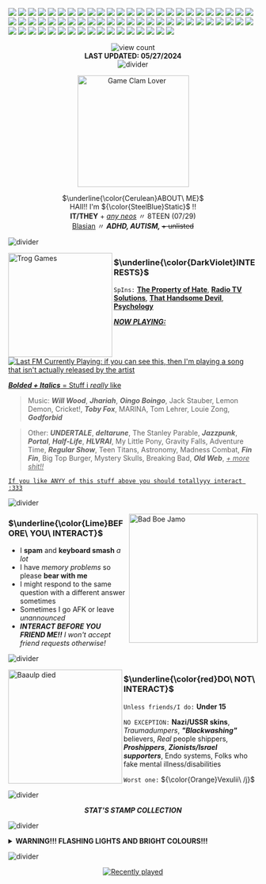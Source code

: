 <!--- ![](https://komarev.com/ghpvc/?username=statice&color=657cc2&style=plastic&label=View+Count+:3) == 
[![spotify-github-profile](https://spotify-github-profile.vercel.app/api/view?uid=6tbj2uxr45rlt0zg2vcn4lwd6&cover_image=true&theme=novatorem&show_offline=true&background_color=657cc2&interchange=false&bar_color=ffffff&bar_color_cover=false)](https://spotify-github-profile.vercel.app/api/view?uid=6tbj2uxr45rlt0zg2vcn4lwd6&redirect=true)-->
<!---sorry to anyone trying to take inspo from this, it's formatted horribly >_< i knew next to shit about html when i was making this-->

![](https://drive.google.com/uc?id=)
![](https://drive.google.com/uc?id=)
![](https://drive.google.com/uc?id=)
![](https://drive.google.com/uc?id=)
![](https://drive.google.com/uc?id=)
![](https://drive.google.com/uc?id=)
![](https://drive.google.com/uc?id=)
![](https://drive.google.com/uc?id=)
![](https://drive.google.com/uc?id=)
![](https://drive.google.com/uc?id=)
![](https://drive.google.com/uc?id=)
![](https://drive.google.com/uc?id=)
![](https://drive.google.com/uc?id=)
![](https://drive.google.com/uc?id=)
![](https://drive.google.com/uc?id=)
![](https://drive.google.com/uc?id=)
![](https://drive.google.com/uc?id=)
![](https://drive.google.com/uc?id=)
![](https://drive.google.com/uc?id=)
![](https://drive.google.com/uc?id=)
![](https://drive.google.com/uc?id=)
![](https://drive.google.com/uc?id=)
![](https://drive.google.com/uc?id=)
![](https://drive.google.com/uc?id=)
![](https://drive.google.com/uc?id=)
![](https://drive.google.com/uc?id=)
![](https://drive.google.com/uc?id=)
![](https://drive.google.com/uc?id=)
![](https://drive.google.com/uc?id=)
![](https://drive.google.com/uc?id=)
![](https://drive.google.com/uc?id=)
![](https://drive.google.com/uc?id=)
![](https://drive.google.com/uc?id=)
![](https://drive.google.com/uc?id=)
![](https://drive.google.com/uc?id=)
![](https://drive.google.com/uc?id=)
![](https://drive.google.com/uc?id=)
![](https://drive.google.com/uc?id=)
![](https://drive.google.com/uc?id=)
![](https://drive.google.com/uc?id=)
![](https://drive.google.com/uc?id=)
![](https://drive.google.com/uc?id=)
![](https://drive.google.com/uc?id=)
![](https://drive.google.com/uc?id=)
![](https://drive.google.com/uc?id=)
![](https://drive.google.com/uc?id=)
![](https://drive.google.com/uc?id=)
![](https://drive.google.com/uc?id=)
![](https://drive.google.com/uc?id=)
![](https://drive.google.com/uc?id=)
![](https://drive.google.com/uc?id=)
![](https://drive.google.com/uc?id=)
![](https://drive.google.com/uc?id=)
![](https://drive.google.com/uc?id=)
![](https://drive.google.com/uc?id=)
![](https://drive.google.com/uc?id=)
![](https://drive.google.com/uc?id=)
![](https://drive.google.com/uc?id=)
![](https://drive.google.com/uc?id=)
![](https://drive.google.com/uc?id=)
![](https://drive.google.com/uc?id=)
![](https://drive.google.com/uc?id=)
![](https://drive.google.com/uc?id=)
![](https://drive.google.com/uc?id=)
![](https://drive.google.com/uc?id=)
![](https://drive.google.com/uc?id=)
![](https://drive.google.com/uc?id=)

<p align="center">
  <img src="https://komarev.com/ghpvc/?username=stat-ice&amp;color=657cc2&amp;style=plastic&amp;label=View+Count+:3" alt="view count"><br><b>LAST UPDATED: 05/27/2024</b><br><img src="https://drive.google.com/uc?id=1UrIJ6lMT6qlFvfTguS-dTaQXHGpzPafX" alt="divider">
</p>

<div align="center">
  <img src="https://drive.google.com/uc?id=1twztJNw7EI_2lV6N4UZamblt1GEoviAv" alt="Game Clam Lover" height=225px>
</div>

<p align="center">
  $\underline{\color{Cerulean}ABOUT\ ME}$<br>HAII!! I'm ${\color{SteelBlue}Static}$ !!<br><b>IT/THEY</b> + <em><ins>any neos</ins></em> 〃 8TEEN (07/29)<br><ins>Blasian</ins> 〃 <b><em>ADHD, AUTISM, </em></b><s>+ unlisted</s>
</p>

![divider](https://drive.google.com/uc?id=17VSkgz022vyQs_dWyKKP-G4o6fncc1rY)

<div>
  <img align="left" src="https://drive.google.com/uc?id=1lFZ5kvIshr11cRQSaYZwdurPpsJBBO6q" alt="Trog Games" height=210px>
</div>

### $\underline{\color{DarkViolet}INTERESTS}$

`SpIns:`  [**The Property of Hate**](https://jolleycomics.com/TPoH/The_Hook/1), [**Radio TV Solutions**](https://www.twitch.tv/team/wrtv), [**That Handsome Devil**](https://open.spotify.com/artist/3MIk8tAIzBQ5iZWmlVLCCT), <ins>**Psychology**</ins>

<ins>**_NOW PLAYING:_**</ins>
<div>
  <a href="https://www.last.fm/user/lectricstat"><img src="https://lfm.tkkr.dev/nowplaying?username=lectricstat&dynamic=true&size=95" alt="Last FM Currently Playing: if you can see this, then I'm playing a song that isn't actually released by the artist"></a>
</div>

<ins>**_Bolded + Italics_** = Stuff i *really* like</ins>

> Music: **_Will Wood_**, **_Jhariah_**, **_Oingo Boingo_**, Jack Stauber, Lemon Demon, Cricket!, **_Toby Fox_**, MARINA, Tom Lehrer, Louie Zong, **_Godforbid_**

> Other: **_UNDERTALE_**, **_deltarune_**, The Stanley Parable, **_Jazzpunk_**, **_Portal_**, **_Half-Life_**, **_HLVRAI_**, My Little Pony, Gravity Falls, Adventure Time, **_Regular Show_**, Teen Titans, Astronomy, Madness Combat, **_Fin Fin_**, Big Top Burger, Mystery Skulls, Breaking Bad, **_Old Web_**, <ins>*+ more shit!!*</ins> 

<ins> `If you like ANYY of this stuff above you should totallyyy interact :333` </ins>



![divider](https://drive.google.com/uc?id=17VSkgz022vyQs_dWyKKP-G4o6fncc1rY)

<div>
  <img align="right" src="https://drive.google.com/uc?id=1BhSojW9ZhCoU1cegVnr_4vZT0LDeMG2q" alt="Bad Boe Jamo" height=260px>
</div>

### $\underline{\color{Lime}BEFORE\ YOU\ INTERACT}$

- I **spam** and **keyboard smash** _a lot_
- I have _memory problems_ so please **bear with me**
- I might respond to the same question with a different answer sometimes
- Sometimes I go AFK or leave _unannounced_
- ***INTERACT BEFORE YOU FRIEND ME!!*** *I won't accept friend requests otherwise!*
 
![divider](https://drive.google.com/uc?id=17VSkgz022vyQs_dWyKKP-G4o6fncc1rY)

<div>
  <img align="left" src="https://drive.google.com/uc?id=1-M_k_KD858ArE9nxw4UgHdWkRpJsZ6EZ" alt="Baaulp died" height=230px>
</div>

### $\underline{\color{red}DO\ NOT\ INTERACT}$

`Unless friends/I do:` **Under 15**

`NO EXCEPTION:` **Nazi/USSR skins**, _Traumadumpers_, **_"Blackwashing"_** believers, _Real_ people shippers, **_Proshippers_**, **_Zionists/Israel supporters_**, Endo systems, Folks who fake mental illness/disabilities

`Worst one:` ${\color{Orange}Vexulii\ /j}$

![divider](https://drive.google.com/uc?id=1UrIJ6lMT6qlFvfTguS-dTaQXHGpzPafX)

<p align="center">
  <em><b>STAT'S STAMP COLLECTION</b></em>
</p>

![divider](https://drive.google.com/uc?id=17VSkgz022vyQs_dWyKKP-G4o6fncc1rY)

<details>
<summary><b>WARNING!!! FLASHING LIGHTS AND BRIGHT COLOURS!!!</b></summary>
<br>
re-adding my stamps... i have over 300 in my drive.......

> `hey look at these stamps i made (f2u)`

![Baaulp nation](https://drive.google.com/uc?id=1iSWyDQo_O2Uqk6uQIvv701E1AVUqb0_P)
![Bibi](https://drive.google.com/uc?id=1dQdzyoP8nquwdmOr8isxHxdMH8uavKPi)
![Big warp](https://drive.google.com/uc?id=1yOpXQW9leHd_E0xZQAxt8cR7U2YyS2Rl)
![Clone High intro](https://drive.google.com/uc?id=1xEoQU0UbhVW6rY7v3gFX_cjArlhRZ7j4)
![Click](https://drive.google.com/uc?id=1dvGv4HJdglrLWQfi3Bc_ysjIiHITiOld)
![Walter White Phone](https://drive.google.com/uc?id=1FQWviq7WblzjEP9J-TBCQ2a63VK3Y7d_)
![Is a restaurant](https://drive.google.com/uc?id=1P8tCowHdwMEli0azz7_ty5rDQIFQf-RZ)
![Is NOT a restaurant](https://drive.google.com/uc?id=1bF_MWg_IGTsm2IVWjOZTDEPXDiaszicR)
![Joshua](https://drive.google.com/uc?id=1lk2M2sjqMfZYNTI6COZnwHEodPbZZ2dQ)
![Mira fish](https://drive.google.com/uc?id=1CTTB8gBEP-MHmYybtPJxOymjfxQjqT5U)
![Orbulus Raymond](https://drive.google.com/uc?id=1PrQxbNEApR59pcmJ6J2Z5KStRRgq8Wud)
![BRBA poster](https://drive.google.com/uc?id=1Xx07BBgG_7U4Frjk7h-QgNHA_T3XkEYy)
![Socpens Superhell](https://drive.google.com/uc?id=19Aa6ZDaguzWrmBiFdW9ovQ7lIGkZhnTd)
![RGB Suits](https://drive.google.com/uc?id=1w5txDNSavnymiXi_meqFHQ8t_fpuYDWK)
![Pewpew](https://drive.google.com/uc?id=1oRCVfStxYwINi-uF0Qkfj1fQFHKI3dWf)
![Ruin my store](https://drive.google.com/uc?id=1DAPI7FCv6hmHTbaGSuGJ-pt2MqPMtXod)
![Ruin my life](https://drive.google.com/uc?id=1Lqkw3jzgkOYA05zCP-tzNb-O8Ezh9131)
![Periwinkle Poppy Fan](https://drive.google.com/uc?id=1maJnzCPMQPmjMWAbHLTtIcxzhrXpwGh2)
![THGTH](https://drive.google.com/uc?id=1_AUIWbQKjOYIEAR6M8h-E5RuxfzlRWfQ)
![YPAS](https://drive.google.com/uc?id=1SdgPStlGzAJGEqwwpDrgducoOCc8UYE-)
![THD](https://drive.google.com/uc?id=1yxwxBx07PGvOd_SeIsBhguwH3ycrjea5)

> `ok now look at stamps i didn't make`

![009 sound system](https://drive.google.com/uc?id=1YFcGwuuVeoCh66eG4wK3EC4U2OFkf9NE)
![2016 dead](https://drive.google.com/uc?id=13f07JNOelAZlrtjI8_ccP0bIkN25pFI7)
![3ds logo](https://drive.google.com/uc?id=1JgirdL90vClS9JiarvuQP4EpO7enzIdy)
![3ds owner](https://drive.google.com/uc?id=1gjD1Cdra7hN4Akp-0l84GoayonHD21AH)
![ace](https://drive.google.com/uc?id=15FFGUI2xNGeLB3iYg9BAYXzmgrOQaRpO)
![adhd](https://drive.google.com/uc?id=1kqRF7_dh3bq-lg49YQqwKBW_CV1mXHYO)
![agender](https://drive.google.com/uc?id=1UZsga6Dzju-RDqe-MA7EgYdn9KN74yEc)
![alphys](https://drive.google.com/uc?id=1sC368ZEXz7fwtD9QQZtH1bGSJ64xm627)
![animal crossing](https://drive.google.com/uc?id=1ot1LTQB66sRUCMXSUwb34UzwG3qXXEJY)
![annoying dog](https://drive.google.com/uc?id=1jv8LcdMydQAtX2T4eSG-hsOYmgN__Abw)
![ad lethal weapon](https://drive.google.com/uc?id=1Dz1EZiqRQYjscoVP3JSx0nUABefzh_59)
![ant](https://drive.google.com/uc?id=1qJYp1RPCqdv077XeyOKV3WQWVH4i3uq4)
![ani ai](https://drive.google.com/uc?id=11zhrwf19-t7uh22KLoDm827zenyL84GD)
![anti hit](https://drive.google.com/uc?id=1QCXvQ7mh3pJCMZ7a6NsBPQ9ByD1qWf-R)
![aperture](https://drive.google.com/uc?id=1nIgbujR1_cKhtBUVBCcb8pmWz4bQ7Swk)
![apple lover](https://drive.google.com/uc?id=199n89Aql0syQupBG64FGK6daUNx1hBeR)
![aroace](https://drive.google.com/uc?id=1Nyj14DXVQZpYrVqDPJVhZCoy2dv8cC9V)
![artist](https://drive.google.com/uc?id=1jQM4sYb7LMu8afitAzeR-eTkUFpZHRFS)
![asd](https://drive.google.com/uc?id=1PqYqozsbjj7GptVYxIUl4VVlI6CKcxws)
![atari](https://drive.google.com/uc?id=1G9Q15Vw9Ywk_uoJeY3HS23p4alDNOgS9)
![at intro](https://drive.google.com/uc?id=1i2zjztB1y1RiylKxxGi6NWFaAKV876mB)
![avgn gun](https://drive.google.com/uc?id=1qsWhaMym7FN0qO-nAg_3jJEQ8bHv8YmS)
![bad apple](https://drive.google.com/uc?id=1Kzu6045ShK82Rs_kfwgFmH6SIJoAiEu6)
![batty](https://drive.google.com/uc?id=1MpkihmCPAptsEWzZeTvIJCoJadOEOHLK)
![bejeweled](https://drive.google.com/uc?id=1mae54ohNpWckWRVUC0OhkRWqAps2CHk3)
![belongs in the trash](https://drive.google.com/uc?id=14a_MncmHjFj0FPxbo7VrBBDEOtF_Pap3)
![bill statue](https://drive.google.com/uc?id=1Sk1cZDQMDtpnZydP5UD5uYvxqTw91YXn)
![blasian](https://drive.google.com/uc?id=1zKE6Dj8ozvcrdnoWf5h8lilEaX68Bj6j)
![block creeps](https://drive.google.com/uc?id=1_DsEE1hjGZCtsgNK1qxtnzEheegZ2FjQ)
![bon](https://drive.google.com/uc?id=1dvynD8jvijxKt7KrsjFyN2p8Pez9Uc3J)
![book of life mwah](https://drive.google.com/uc?id=1H9zOwgM1wjlub0B9foN0FeMfg1OKamJR)
![botw](https://drive.google.com/uc?id=12HajQHA0pfxIvnB4Hf_NKeBAoknymeV0)
![bubble buddy slurp](https://drive.google.com/uc?id=1F79HrL1Hd9E1vQyRegeynXLIbQdG5dDD)
![burn lemons](https://drive.google.com/uc?id=1_pXZSYUyRR6THxkt9tcxMVJblaiFLgX6)
![burst nurst](https://drive.google.com/uc?id=10QNVOBcDxuZShN5jtP2g9UyekU6gj_-w)
![C:\_](https://drive.google.com/uc?id=1cq5LxH0uE4fOMpc3I1ZcusJwOsrUqc0v)
![cake lie](https://drive.google.com/uc?id=1aNyVWVynlAn_fTbE6tWzAae5SmmwHZpi)
![campbells](https://drive.google.com/uc?id=1vyhWciRJGzz8_iAMQvifRhsgnh-kaUMS)
![cant focus](https://drive.google.com/uc?id=1TK03wRiWMms9Pem6exT276N1XCTBX45W)
![cant whistle](https://drive.google.com/uc?id=1_voMbe577Ne7r7VVah4hsY2lHhn7m9Ko)
![csa survivor](https://drive.google.com/uc?id=1g35bns3spR4H7sENIa5P1BsvE1xamSoC)
![cat](https://drive.google.com/uc?id=105YU1WZuS65KXha_uGWlj_vqp4vvHLFn)
![cesare](https://drive.google.com/uc?id=1gdQGjOa9ctZQaHw5m9TP3LQuGaHS1mko)
![challenge failed](https://drive.google.com/uc?id=1WclsoKrDlzfydz_jOFYsFOqJAvDxu8Fz)
![cheese](https://drive.google.com/uc?id=1JGZNAME7nGwxsPypb2yd2oBgqRrbFiLW)
![cheese lover](https://drive.google.com/uc?id=1sD5eOe0XXa4lb_WHQQYMwDhkIKUMelpQ)
![chocolate](https://drive.google.com/uc?id=1LcYgoeuae6KUOWRazFpC0nqMW1BHhIAm)
![chowder](https://drive.google.com/uc?id=1c6aAc5YM-TjCGsRNvsqGG4Fxh0FVeI6o)
![cloud](https://drive.google.com/uc?id=1HQITWldTq6f5vMY2bqltLCcIDk909atJ)
![cocsa survivor](https://drive.google.com/uc?id=1EceG5fHeCzTh6sRATK6apImW8dt8DjhX)
![comics are art](https://drive.google.com/uc?id=1yuqzNfOKzbglHpCz4IGHOFugAmV6EMaK)
![concerning](https://drive.google.com/uc?id=1wEo3LaLceKd_PCibcIJLxZGwPgvz3lL8)
![coolnet](https://drive.google.com/uc?id=1dKwth-smtNgQAm0BwX9XauXUWVytcu28)
![coraline tilt](https://drive.google.com/uc?id=1Byp8Qovl6InPeDXR5LEeUIOcIp3xZqt4)
![cosmic](https://drive.google.com/uc?id=1GyiBbCofFRIkQkt0LF2pgS6R-hbsHsSG)
![courage fan](https://drive.google.com/uc?id=1HDk6fO-akFsm7SZT4NqpYpwj8ZzYEgyT)
![crab](https://drive.google.com/uc?id=1mx97Fw6abxwv-TcxLyT1PEMtCX_ABI39)
![cringe culture](https://drive.google.com/uc?id=1fVfKiH053hrIS0GTru9ruAJ3AKlZX7K0)
![cringe culture dead](https://drive.google.com/uc?id=1Kz8aM9EmmfN8bSABAUk9njiRQHGyKY8h)
![cumburger](https://drive.google.com/uc?id=1ZV6unqTcOFfTF5ZUzdXvsc4yLCSPYIc2)
![damnit](https://drive.google.com/uc?id=1-mRdt3cPAgYnHCX4-Vn4sdoWQHU_wnIt)
![daydreamer](https://drive.google.com/uc?id=1WemSORCcWgs2jHWp9Bu5cN52_J3lvJbj)
![ddr fan](https://drive.google.com/uc?id=1csp7IoZ5tGuAW738smrv6bdn0_Z8iNWQ)
![die pedos](https://drive.google.com/uc?id=1dGosU2mjpfv0F2kLuJDzWyxRy0K7DlX9)
![discor](https://drive.google.com/uc?id=1r7tpjsWjHj_jumBPUffRp0KViHm3rdR6)
![dogs1](https://drive.google.com/uc?id=1iu-Wbzh2BSpYdIVv_ga5YnBYZMRHkiEp)
![dogs2](https://drive.google.com/uc?id=199jVTpgDkQ_Gtl9ZxNzxk9W7DhrsbxsZ)
![dogs3](https://drive.google.com/uc?id=1gjmkg7-wqofwXSUViMmnpCMYVQg5s1Ud)
![dominator](https://drive.google.com/uc?id=18h01xYqgU0fLxWN6m2A_85Vs5vARtDBX)
![dvd](https://drive.google.com/uc?id=1nw2gi8IXJfVvDZHqL5O_4PX8l50PMpU1)
![EAT PANT](https://drive.google.com/uc?id=11aQZVl84nnjc5_qTAhHNGfsGyRdEf1j7)
![echo](https://drive.google.com/uc?id=1XOfUAc-6ksqf_d-FlK32IRvPlyq86Rix)
![ed edd n eddy sfx](https://drive.google.com/uc?id=1qyZaixJLBE_LhoOptvwUWEGaJxmxGCqG)
![eial](https://drive.google.com/uc?id=1zmArnDL1AcG78PbhiLbZQYDvwxNezVqC)
![electric orb](https://drive.google.com/uc?id=1ubANinUWgbDocpxJDChFOZFLsQe_bguL)
![emoji movie anti](https://drive.google.com/uc?id=1jz6dyVD0bh_vW8FjVDrvLXCzc-6FLQjH)
![epic yarn](https://drive.google.com/uc?id=15m-Yj-beg5w8yLqJ3lpwaFbnQMOYQjG0)
![fire stamp](https://drive.google.com/uc?id=1z_MXCVLt3-EbpRKUuMiN7_e_Ez1S4Xqm)
![flowey heart](https://drive.google.com/uc?id=1ljtHMsKWFq6eAghd-z-XTB_g_F66A9by)
![flowey laugh](https://drive.google.com/uc?id=1e1kSJI7aDboq7baJJDj8sHJPtKtTYjyk)
![flowey text](https://drive.google.com/uc?id=1yJWTwsbvi0vkck377ZydQcYVKKsmuAPD)
![flowey troll](https://drive.google.com/uc?id=1vzbCPdbsGQW8EYNCaAwstjnnhj5N6JuY)
![fnaf](https://drive.google.com/uc?id=14yg-bktjdbW7TxceKElgyhes0hENl5Pu)
![forgave wheatley](https://drive.google.com/uc?id=1W-PAGu4kEmn6NCJvJum_gdoxo8PS8ZVn)
![forgetful](https://drive.google.com/uc?id=1L1bzJaG9YbvI7ygN8EWwHuvfnziYikvJ)
![forgor](https://drive.google.com/uc?id=1yGwRcq1f8yPvKUkMc4wXpoYhd_4BzlcC)
![frutiger](https://drive.google.com/uc?id=1rtqPH4w_xMtPFvCtSmqq_77RUJW_vT6w)
![fuck terfs](https://drive.google.com/uc?id=1Ilxfk9IxefMKMun23swU2XefyBpi3Xll)
![funnel cake](https://drive.google.com/uc?id=1e-CeiumIGTiFrz4zjcSDp8RmYpYiddja)

</details>

![divider](https://drive.google.com/uc?id=1UrIJ6lMT6qlFvfTguS-dTaQXHGpzPafX)




<div align="center">
  <a href="https://www.last.fm/user/lectricstat"><img src="https://lastfm-recently-played.vercel.app/api?user=lectricstat&loved=true&show_user=header&footer_style=compact_stats&bg_color=657cc2" alt="Recently played"></a>
</div>
